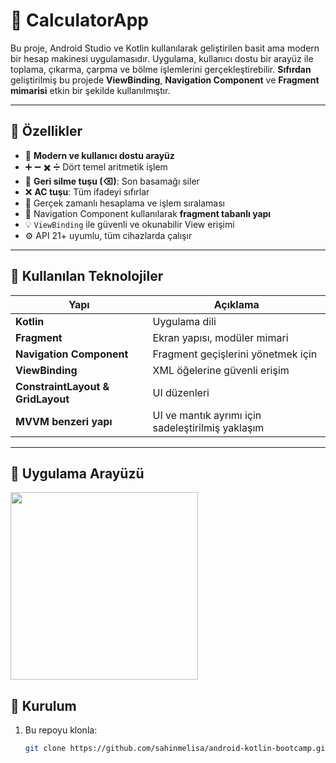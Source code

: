 # 🧮 CalculatorApp

Bu proje, Android Studio ve Kotlin kullanılarak geliştirilen basit ama modern bir hesap makinesi uygulamasıdır. Uygulama, kullanıcı dostu bir arayüz ile toplama, çıkarma, çarpma ve bölme işlemlerini gerçekleştirebilir. **Sıfırdan** geliştirilmiş bu projede **ViewBinding**, **Navigation Component** ve **Fragment mimarisi** etkin bir şekilde kullanılmıştır.

---

## 🚀 Özellikler

- 📲 **Modern ve kullanıcı dostu arayüz**
- ➕ ➖ ✖️ ➗ Dört temel aritmetik işlem
- 🔄 **Geri silme tuşu (⌫)**: Son basamağı siler
- ❌ **AC tuşu**: Tüm ifadeyi sıfırlar
- 🧮 Gerçek zamanlı hesaplama ve işlem sıralaması
- 🔀 Navigation Component kullanılarak **fragment tabanlı yapı**
- 💡 `ViewBinding` ile güvenli ve okunabilir View erişimi
- ⚙️ API 21+ uyumlu, tüm cihazlarda çalışır

---

## 🧱 Kullanılan Teknolojiler

| Yapı                              | Açıklama                                          |
| --------------------------------- | ------------------------------------------------- |
| **Kotlin**                        | Uygulama dili                                     |
| **Fragment**                      | Ekran yapısı, modüler mimari                      |
| **Navigation Component**          | Fragment geçişlerini yönetmek için                |
| **ViewBinding**                   | XML öğelerine güvenli erişim                      |
| **ConstraintLayout & GridLayout** | UI düzenleri                                      |
| **MVVM benzeri yapı**             | UI ve mantık ayrımı için sadeleştirilmiş yaklaşım |

---

## 📱 Uygulama Arayüzü

<img src="görsel.png" width="300"/>

## 🔧 Kurulum

1. Bu repoyu klonla:
   ```bash
   git clone https://github.com/sahinmelisa/android-kotlin-bootcamp.git
   ```
